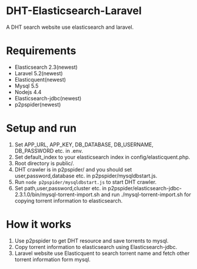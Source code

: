 # DHT-Elasticsearch-Laravel
A DHT search website use elasticsearch and laravel.

# Requirements
- Elasticsearch 2.3(newest)
- Laravel 5.2(newest)
- Elasticquent(newest)
- Mysql 5.5
- Nodejs 4.4
- Elasticsearch-jdbc(newest)
- p2pspider(newest)

# Setup and run
1. Set APP_URL, APP_KEY, DB_DATABASE, DB_USERNAME, DB_PASSWORD etc. in .env.
2. Set default_index to your elasticsearch index in config/elasticquent.php.
3. Root directory is public/.
4. DHT crawler is in p2pspider/ and you should set user,password,database etc. in p2pspider/mysqldbstart.js.
5. Run `node p2pspider/mysqldbstart.js` to start DHT crawler.
6. Set path,user,password,cluster etc. in p2pspider/elasticsearch-jdbc-2.3.1.0/bin/mysql-torrent-import.sh and run ./mysql-torrent-import.sh for copying torrent information to elasticsearch.

# How it works
1. Use p2pspider to get DHT resource and save torrents to mysql.
2. Copy torrent information to elasticsearch using Elasticsearch-jdbc.
3. Laravel website use Elasticquent to search torrent name and fetch other torrent information form mysql.
